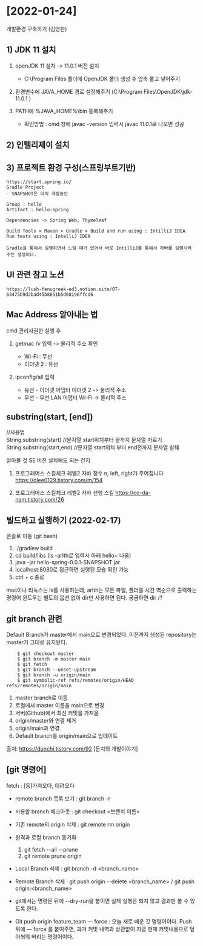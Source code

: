 # [2022-01-24]

개발환경 구축하기 (김영한)

## 1) JDK 11 설치
1. openJDK 11 설치 -> 11.0.1 버전 설치
   - C:\Program Files 폴더에 OpenJDK 폴더 생성 후 압축 풀고 넣어주기

2. 환경변수에 JAVA_HOME 경로 설정해주기 (C:\Program Files\OpenJDK\jdk-11.0.1
)

3. PATH에 %JAVA_HOME%\bin 등록해주기
   - 확인방법 : cmd 창에 javac -version 입력시 javac 11.0.1로 나오면 성공

## 2) 인텔리제이 설치

## 3) 프로젝트 환경 구성(스프링부트기반)
    https://start.spring.io/
    Gradle Project 
    - SNAPSHOT은 아직 개발중인
    
    Group : hello
    Artifact : hello-spring

    Dependencies -> Spring Web, Thymeleaf

    Build Tools > Maven > Gradle > Build and run using : IntilliJ IDEA
    Run tests using : IntelliJ IDEA

    Gradle을 통해서 실행하면서 느릴 때가 있어서 바로 IntilliJ를 통해서 자바를 실행시켜 주는 설정이다.


## UI 관련 참고 노션
    https://lush-fenugreek-ed3.notion.site/OT-63475b9d2bad45b8851b5d68196ffcd6

## Mac Address 알아내는 법
cmd 관리자권한 실행 후

1.  getmac /v 입력 -> 물리적 주소 확인
    - Wi-Fi : 무선
    - 이더넷 2 : 유선

2. ipconfig/all 입력

   - 유선 - 이더넷 어댑터 이더넷 2 -> 물리적 주소
   - 무선 - 무선 LAN 어댑터 Wi-Fi -> 물리적 주소

## substring(start, [end])
//사용법   
String.substring(start) //문자열  start위치부터 끝까지 문자열 자르기   
String.substring(start,end) //문자열  start위치 부터 end전까지 문자열 발췌   

알아볼 것 SE 버전 설치해도 되는 건지


1. 프로그래머스 스킬체크 레벨2 자바 정수 n, left, right가 주어집니다
https://dlee0129.tistory.com/m/154

2. 프로그래머스 스킬체크 레벨2 자바 선행 스킬
https://co-da-nam.tistory.com/26


## 빌드하고 실행하기 (2022-02-17)

콘솔로 이동 (git bash)
1. ./gradlew build
2. cd build/libs
(ls -arlth로 입력시 아래 hello~ 나옴)
3. java -jar hello-spring-0.0.1-SNAPSHOT.jar 
4. localhost:8080로 접근하면 실행된 모습 확인 가능
5. ctrl + c 종료

mac이나 리눅스는 ls를 사용하는데, arlth는 모든 파일, 폴더를 시간 역순으로 출력하는 명령어
윈도우는 별도의 옵션 없이 dir만 사용하면 된다.
궁금하면 dir /?

## git branch 관련
Default Branch가 master에서 main으로 변경되었다. 이전까지 생성된 repository는 master가 그대로 유지된다.

        $ git checkout master 
        $ git branch -m master main 
        $ git fetch 
        $ git branch --unset-upstream 
        $ git branch -u origin/main 
        $ git symbolic-ref refs/remotes/origin/HEAD refs/remotes/origin/main

1. master branch로 이동
2. 로컬에서 master 이름을 main으로 변경
3. 서버(Github)에서 최신 커밋을 가져옴
4. origin/master와 연결 제거
5. origin/main과 연결
6. Default branch를 origin/main으로 업데이트

출처: https://dunchi.tistory.com/92 [둔치의 개발이야기]

## [git 명령어]
fetch : [동]가져오다, 데려오다

- remote branch 목록 보기 : git branch -r

- 사용할 branch 체크아웃 : git checkout <브랜치 이름>

- 기존 remote의 origin 삭제 : git remote rm origin 

- 원격과 로컬 branch 동기화
    1) git fetch --all --prune 
    2) git remote prune origin 

- Local Branch 삭제 : git branch -d <branch_name>
- Remote Branch 삭제 : git push origin --delete <branch_name> / git push origin:<branch_name>

* git에서는 명령문 뒤에 --dry-run을 붙이면 실제 실행은 되지 않고 결과만 볼 수 있도록 한다.

* Git push origin feature_team — force : 오늘 새로 배운 깃 명령어이다. Push 뒤에 — force 를 붙여주면, 과거 커밋 내역과 상관없이 지금 현재 커밋내용으로 덮어씌워 버리는 명령어이다.